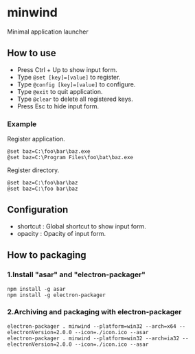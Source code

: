 
# minwind
Minimal application launcher

## How to use

* Press Ctrl + Up to show input form.
* Type `@set [key]=[value]` to register.
* Type `@config [key]=[value]` to configure.
* Type `@exit` to quit application.
* Type `@clear` to delete all registered keys.
* Press Esc to hide input form.

### Example

Register application.

```
@set baz=C:\foo\bar\baz.exe
@set baz=C:\Program Files\foo\bat\baz.exe
```

Register directory.

```
@set baz=C:\foo\bar\baz
@set baz=C:\foo bar\baz
```


## Configuration

* shortcut : Global shortcut to show input form.
* opacity : Opacity of input form.

## How to packaging

### 1.Install "asar" and "electron-packager"
```
npm install -g asar
npm install -g electron-packager
```

### 2.Archiving and packaging with electron-packager
```
electron-packager . minwind --platform=win32 --arch=x64 --electronVersion=2.0.0 --icon=./icon.ico --asar
electron-packager . minwind --platform=win32 --arch=ia32 --electronVersion=2.0.0 --icon=./icon.ico --asar
```

